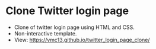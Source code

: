 # Clone Twitter login page
 - Clone of twitter login page using HTML and CSS.
 - Non-interactive template.
 - View: https://vmc13.github.io/twitter_login_page_clone/
 
